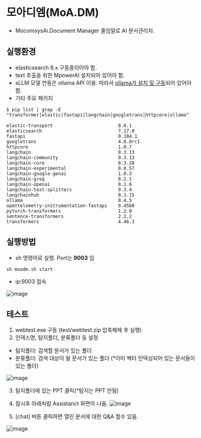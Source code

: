 # 모아디엠(MoA.DM) 
- MocomsysAi.Document Manager 줄임말로 AI 문서관리자.
## 실행환경
- elasticsearch 8.x 구동중이어야 함.
- text 추출을 위한 MpowerAI 설치되어 있어야 함.
- sLLM 모델 연동은 ollama API 이용. 따라서 [ollama가 설치 및 구동](https://github.com/ollama/ollama)되어 있어야 함.
- 기타 주요 패키지
```
$ pip list | grep -E "transformer|elastic|fastapi|langchain|googletrans|httpcore|ollama"

elastic-transport                        8.0.1
elasticsearch                            7.17.0
fastapi                                  0.104.1
googletrans                              4.0.0rc1
httpcore                                 1.0.7
langchain                                0.3.13
langchain-community                      0.3.13
langchain-core                           0.3.28
langchain-experimental                   0.0.57
langchain-google-genai                   1.0.3
langchain-groq                           0.2.1
langchain-openai                         0.1.6
langchain-text-splitters                 0.3.4
langchainhub                             0.1.15
ollama                                   0.4.5
opentelemetry-instrumentation-fastapi    0.45b0
pytorch-transformers                     1.2.0
sentence-transformers                    2.2.2
transformers                             4.46.3

```
## 실행방법
- sh 명령어로 실행. Port는 **9003** 임
```
sh moadm.sh start
```
- ip:9003 접속

![image](https://github.com/user-attachments/assets/76c74a3e-6cd6-4b7d-be93-29605ea4a1b7)

## 테스트 

1. webtest.exe 구동 (test/webtest.zip 압축해제 후 실행)
2. 인덱스명, 탐지폴더, 분류폴더 등 설정
- 탐지폴더: 검색할 문서가 있는 폴더
- 분류폴더: 검색 대상이 될 문서가 있는 폴더 (*이미 벡터 인덱싱되어 있는 문서들이 있는 폴더)
  
![image](https://github.com/user-attachments/assets/99214168-81b4-442d-a96f-9bbf13106a14)

3. 탐지폴더에 있는 PPT 클릭(*탐지는 PPT 만됨)
4. 잠시후 아래처럼 Assistanct 화면이 나옴.
![image](https://github.com/user-attachments/assets/485bbb13-b7a0-4524-915c-f2316debf4a3)

5. [chat] 버튼 클릭하면 열린 문서에 대한 Q&A 할수 있음.

![image](https://github.com/user-attachments/assets/5717dcc9-7264-422f-8987-5b5c497b2808)


